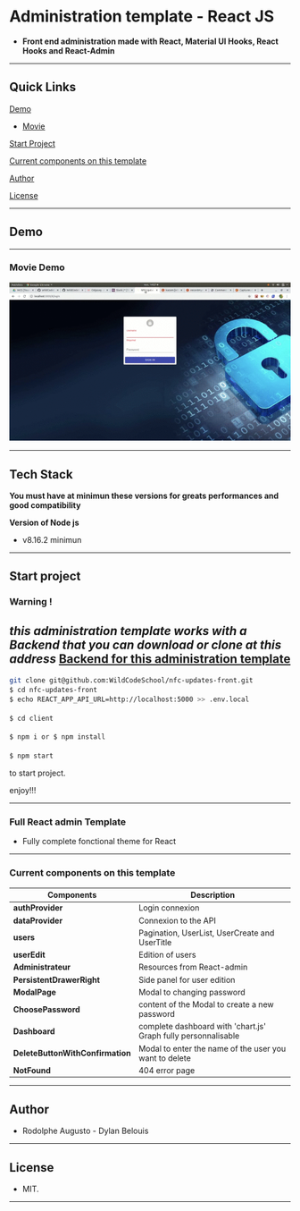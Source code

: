 
# Administration template - React JS

  

-  **Front end administration made with React, Material UI Hooks, React Hooks and React-Admin**

  
---  

## Quick Links


[Demo](#demo)

-  [Movie](#movie-demo)

[Start Project](#Start-project)

[Current components on this template](#Current-components-on-this-template)

[Author](#author)

[License](#license)


---
## Demo
---
### Movie Demo

![!Demogif](movieDemo.gif)

---
 

## Tech Stack

 **You must have at minimun these versions for greats performances and good compatibility**

 **Version of Node js**
-    v8.16.2 minimun

--- 

## Start project

### Warning ! 
***this administration template works with a Backend that you can download or clone at this address***
[Backend for this administration template](https://github.com/WildCodeSchool/nfc-updates-back.git)
---
```bash
git clone git@github.com:WildCodeSchool/nfc-updates-front.git
$ cd nfc-updates-front
$ echo REACT_APP_API_URL=http://localhost:5000 >> .env.local

$ cd client

$ npm i or $ npm install

$ npm start
```

to start project.

  

enjoy!!!

---  

### Full React admin Template

  - Fully complete fonctional theme for React


---

### Current components on this template

| Components | Description |
| ------ | ------ |
| **authProvider** | Login connexion |
| **dataProvider** | Connexion to the API |
| **users** | Pagination, UserList, UserCreate and UserTitle |
| **userEdit** | Edition of users |  
| **Administrateur** | Resources from React-admin |
| **PersistentDrawerRight** | Side panel for user edition |
| **ModalPage** | Modal to changing password |
| **ChoosePassword** | content of the Modal to create a new password |
| **Dashboard** | complete dashboard with 'chart.js' Graph fully personnalisable |
| **DeleteButtonWithConfirmation** | Modal to enter the name of the user you want to delete |
| **NotFound** | 404 error page |

---

  

## Author

  

- Rodolphe Augusto - Dylan Belouis

  

---

  

## License

  

- MIT.

  

---

  

